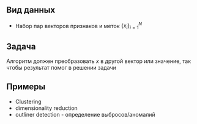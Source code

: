 ## Вид данных
- Набор пар векторов признаков и меток $\{x_{i}\}_{i=1}^{N}$

## Задача
Алгоритм должен преобразовать $x$ в другой вектор или значение, так чтобы результат помог в решении задачи
## Примеры
- Clustering
- dimensionality reduction
- outliner detection - определение выбросов/аномалий
